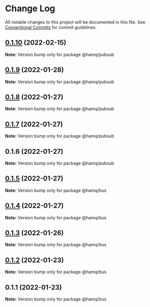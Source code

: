 # Change Log

All notable changes to this project will be documented in this file.
See [Conventional Commits](https://conventionalcommits.org) for commit guidelines.

## [0.1.10](https://github.com/taoyuan/hamq/compare/@hamq/pubsub@0.1.9...@hamq/pubsub@0.1.10) (2022-02-15)

**Note:** Version bump only for package @hamq/pubsub





## [0.1.9](https://github.com/taoyuan/hamq/compare/@hamq/pubsub@0.1.8...@hamq/pubsub@0.1.9) (2022-01-28)

**Note:** Version bump only for package @hamq/pubsub





## [0.1.8](https://github.com/taoyuan/hamq/compare/@hamq/pubsub@0.1.7...@hamq/pubsub@0.1.8) (2022-01-27)

**Note:** Version bump only for package @hamq/pubsub





## [0.1.7](https://github.com/taoyuan/hamq/compare/@hamq/pubsub@0.1.6...@hamq/pubsub@0.1.7) (2022-01-27)

**Note:** Version bump only for package @hamq/pubsub





## 0.1.6 (2022-01-27)

**Note:** Version bump only for package @hamq/pubsub





## [0.1.5](https://github.com/taoyuan/hamq/compare/@hamq/bus@0.1.4...@hamq/bus@0.1.5) (2022-01-27)

**Note:** Version bump only for package @hamq/bus





## [0.1.4](https://github.com/taoyuan/hamq/compare/@hamq/bus@0.1.3...@hamq/bus@0.1.4) (2022-01-27)

**Note:** Version bump only for package @hamq/bus





## [0.1.3](https://github.com/taoyuan/hamq/compare/@hamq/bus@0.1.2...@hamq/bus@0.1.3) (2022-01-26)

**Note:** Version bump only for package @hamq/bus





## [0.1.2](https://github.com/taoyuan/hamq/compare/@hamq/bus@0.1.1...@hamq/bus@0.1.2) (2022-01-23)

**Note:** Version bump only for package @hamq/bus





## 0.1.1 (2022-01-23)

**Note:** Version bump only for package @hamq/bus
